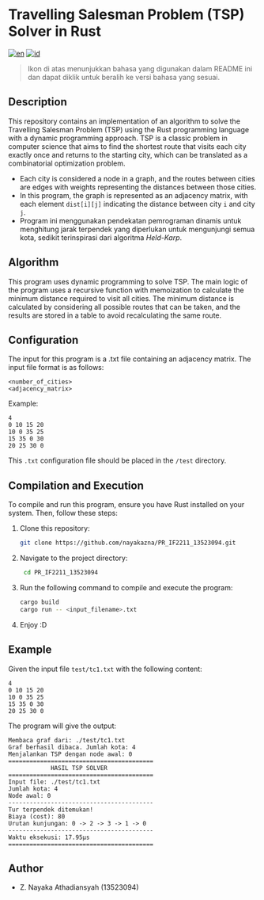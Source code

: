 # Travelling Salesman Problem (TSP) Solver in Rust
[![en](https://img.shields.io/badge/lang-en-red.svg)](https://github.com/nayakazna/PR_IF2211_13523094/blob/master/README.id.md)
[![id](https://img.shields.io/badge/lang-id-red.svg)](https://github.com/nayakazna/PR_IF2211_13523094/blob/master/README.md)

> Ikon di atas menunjukkan bahasa yang digunakan dalam README ini dan dapat diklik untuk beralih ke versi bahasa yang sesuai.

## Description
This repository contains an implementation of an algorithm to solve the Travelling Salesman Problem (TSP) using the Rust programming language with a dynamic programming approach. TSP is a classic problem in computer science that aims to find the shortest route that visits each city exactly once and returns to the starting city, which can be translated as a combinatorial optimization problem.
- Each city is considered a node in a graph, and the routes between cities are edges with weights representing the distances between those cities.
- In this program, the graph is represented as an adjacency matrix, with each element `dist[i][j]` indicating the distance between city `i` and city `j`.
- Program ini menggunakan pendekatan pemrograman dinamis untuk menghitung jarak terpendek yang diperlukan untuk mengunjungi semua kota, sedikit terinspirasi dari algoritma *Held-Karp*.

## Algorithm
This program uses dynamic programming to solve TSP. The main logic of the program uses a recursive function with memoization to calculate the minimum distance required to visit all cities. The minimum distance is calculated by considering all possible routes that can be taken, and the results are stored in a table to avoid recalculating the same route.

## Configuration
The input for this program is a .txt file containing an adjacency matrix. The input file format is as follows:


```
<number_of_cities>
<adjacency_matrix>
```

Example:

```
4
0 10 15 20
10 0 35 25
15 35 0 30
20 25 30 0
```

This `.txt` configuration file should be placed in the `/test` directory.

## Compilation and Execution
To compile and run this program, ensure you have Rust installed on your system. Then, follow these steps:

1. Clone this repository:
   ```bash
   git clone https://github.com/nayakazna/PR_IF2211_13523094.git
   ```
2. Navigate to the project directory:
   ```bash
    cd PR_IF2211_13523094
    ```
3. Run the following command to compile and execute the program:
   ```bash
   cargo build
   cargo run -- <input_filename>.txt
   ```
4. Enjoy :D

## Example
Given the input file `test/tc1.txt` with the following content:

```
4
0 10 15 20
10 0 35 25
15 35 0 30
20 25 30 0
```
The program will give the output:

```
Membaca graf dari: ./test/tc1.txt
Graf berhasil dibaca. Jumlah kota: 4
Menjalankan TSP dengan node awal: 0
=========================================
            HASIL TSP SOLVER             
=========================================
Input file: ./test/tc1.txt
Jumlah kota: 4
Node awal: 0
-----------------------------------------
Tur terpendek ditemukan!
Biaya (cost): 80
Urutan kunjungan: 0 -> 2 -> 3 -> 1 -> 0
-----------------------------------------
Waktu eksekusi: 17.95µs
=========================================
```

## Author
- Z. Nayaka Athadiansyah (13523094)